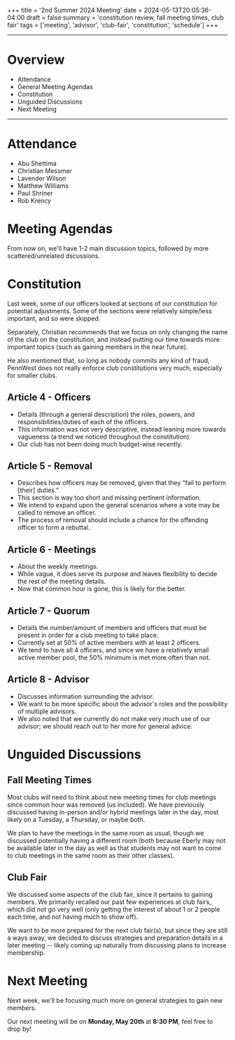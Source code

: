 +++
title = '2nd Summer 2024 Meeting'
date = 2024-05-13T20:05:36-04:00
draft = false
summary = 'constitution review, fall meeting times, club fair'
tags = ['meeting', 'advisor', 'club-fair', 'constitution', 'schedule']
+++

***

# Overview

- Attendance
- General Meeting Agendas
- Constitution
- Unguided Discussions
- Next Meeting

***

# Attendance

- Abu Shettima
- Christian Messmer
- Lavender Wilson
- Matthew Williams
- Paul Shriner
- Rob Krency

# Meeting Agendas

From now on, we'll have 1-2 main discussion topics, followed by more scattered/unrelated dscussions.

# Constitution

Last week, some of our officers looked at sections of our constitution for potential adjustments. Some of the sections were relatively simple/less important, and so were skipped.

Separately, Christian recommends that we focus on only changing the name of the club on the constitution, and instead putting our time towards more important topics (such as gaining members in the near future). 

He also mentioned that, so long as nobody commits any kind of fraud, PennWest does not really enforce club constitutions very much, especially for smaller clubs.

## Article 4 - Officers

- Details (through a general description) the roles, powers, and responsibilities/duties of each of the officers.
- This information was not very descriptive, instead leaning more towards vagueness (a trend we noticed throughout the constitution).
- Our club has not been doing much budget-wise recently.

## Article 5 - Removal

- Describes how officers may be removed, given that they “fail to perform \[their\] duties.”
- This section is way too short and missing pertinent information.
- We intend to expand upon the general scenarios where a vote may be called to remove an officer.
- The process of removal should include a chance for the offending officer to form a rebuttal. 

## Article 6 - Meetings

- About the weekly meetings.
- While vague, it does serve its purpose and leaves flexibility to decide the rest of the meeting details.
- Now that common hour is gone, this is likely for the better.

## Article 7 - Quorum 

- Details the number/amount of members and officers that must be present in order for a club meeting to take place.
- Currently set at 50% of active members with at least 2 officers.
- We tend to have all 4 officers, and since we have a relatively small active member pool, the 50% minimum is met more often than not.

## Article 8 - Advisor

- Discusses information surrounding the advisor.
- We want to be more specific about the advisor's roles and the possibility of multiple advisors.
- We also noted that we currently do not make very much use of our advisor; we should reach out to her more for general advice.

# Unguided Discussions

## Fall Meeting Times

Most clubs will need to think about new meeting times for club meetings since common hour was removed (us included). We have previously discussed having in-person and/or hybrid meetings later in the day, most likely on a Tuesday, a Thursday, or maybe both.

We plan to have the meetings in the same room as usual, though we discussed potentially having a different room (both because Eberly may not be available later in the day as well as that students may not want to come to club meetings in the same room as their other classes). 

## Club Fair

We discussed some aspects of the club fair, since it pertains to gaining members. We primarily recalled our past few experiences at club fairs, which did not go very well (only getting the interest of about 1 or 2 people each time, and not having much to show off). 

We want to be more prepared for the next club fair(s), but since they are still a ways away, we decided to discuss strategies and preparation details in a later meeting -- likely coming up naturally from discussing plans to increase membership. 

# Next Meeting

Next week, we'll be focusing much more on general strategies to gain new members. 

Our next meeting will be on **Monday, May 20th** at **8:30 PM**, feel free to drop by!
